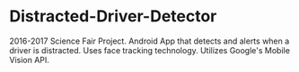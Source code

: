 # Distracted-Driver-Detector
2016-2017 Science Fair Project. Android App that detects and alerts when a driver is distracted. Uses face tracking technology. Utilizes Google's Mobile Vision API.
